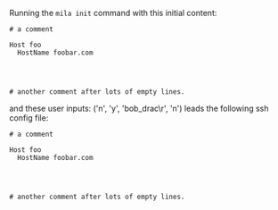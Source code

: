 Running the `mila init` command with this initial content:

```
# a comment

Host foo
  HostName foobar.com




# another comment after lots of empty lines.

```

and these user inputs: ('n', 'y', 'bob_drac\r', 'n')
leads the following ssh config file:

```
# a comment

Host foo
  HostName foobar.com




# another comment after lots of empty lines.

```
